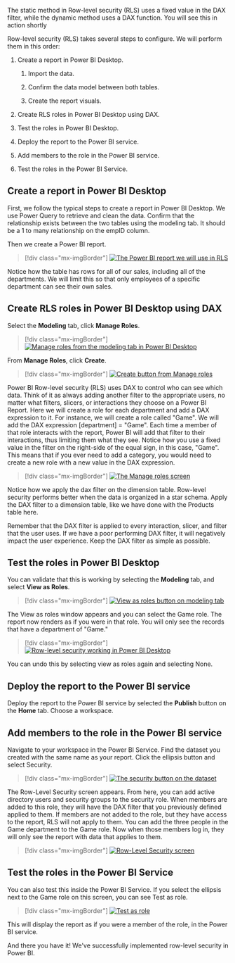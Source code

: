 The static method in Row-level security (RLS) uses a fixed value in the DAX filter, while the dynamic method uses a DAX function. You will see this in action shortly

Row-level security (RLS) takes several steps to configure. We will perform them in this order:

1.  Create a report in Power BI Desktop.

    1.  Import the data.

    1.  Confirm the data model between both tables.

    1.  Create the report visuals.

1.  Create RLS roles in Power BI Desktop using DAX.

1.  Test the roles in Power BI Desktop.

1.  Deploy the report to the Power BI service.

1.  Add members to the role in the Power BI service.

1.  Test the roles in the Power BI Service.

## Create a report in Power BI Desktop

First, we follow the typical steps to create a report in Power BI Desktop. We use Power Query to retrieve and clean the data. Confirm that the relationship exists between the two tables using the modeling tab. It should be a 1 to many relationship on the empID column.

Then we create a Power BI report.

> [!div class="mx-imgBorder"]
> [![The Power BI report we will use in RLS](../media/02-power-bi-report-ss.png)](../media/02-power-bi-report-ss.png#lightbox)

Notice how the table has rows for all of our sales, including all of the departments. We will limit this so that only employees of a specific department can see their own sales.

## Create RLS roles in Power BI Desktop using DAX

Select the **Modeling** tab, click **Manage Roles**.

> [!div class="mx-imgBorder"]
> [![Manage roles from the modeling tab in Power BI Desktop](../media/02-manage-roles-ss.png)](../media/02-manage-roles-ss.png#lightbox)

From **Manage Roles**, click **Create**.

> [!div class="mx-imgBorder"]
> [![Create button from Manage roles](../media/02-create-button-ss.png)](../media/02-create-button-ss.png#lightbox)

Power BI Row-level security (RLS) uses DAX to control who can see which data. Think of it as always adding another filter to the appropriate users, no matter what filters, slicers, or interactions they choose on a Power BI Report. Here we will create a role for each department and add a DAX expression to it. For instance, we will create a role called "Game". We will add the DAX expression [department] = "Game". Each time a member of that role interacts with the report, Power BI will add that filter to their interactions, thus limiting them what they see. Notice how you use a fixed value in the filter on the right-side of the equal sign, in this case, "Game". This means that if you ever need to add a category, you would need to create a new role with a new value in the DAX expression.

> [!div class="mx-imgBorder"]
> [![The Manage roles screen](../media/02-manage-roles-dax-ss.png)](../media/02-manage-roles-dax-ss.png#lightbox)

Notice how we apply the dax filter on the dimension table. Row-level security performs better when the data is organized in a star schema. Apply the DAX filter to a dimension table, like we have done with the Products table here.

Remember that the DAX filter is applied to every interaction, slicer, and filter that the user uses. If we have a poor performing DAX filter, it will negatively impact the user experience. Keep the DAX filter as simple as possible.

## Test the roles in Power BI Desktop

You can validate that this is working by selecting the **Modeling** tab, and select **View as Roles**.

> [!div class="mx-imgBorder"]
> [![View as roles button on modeling tab](../media/02-view-role-ssm.png)](../media/02-view-role-ssm.png#lightbox)

The View as roles window appears and you can select the Game role. The report now renders as if you were in that role. You will only see the records that have a department of "Game."

> [!div class="mx-imgBorder"]
> [![Row-level security working in Power BI Desktop](../media/02-row-level-security-results-ss.png)](../media/02-row-level-security-results-ss.png#lightbox)

You can undo this by selecting view as roles again and selecting None.

## Deploy the report to the Power BI service

Deploy the report to the Power BI service by selected the **Publish** button on the **Home** tab. Choose a workspace.

## Add members to the role in the Power BI service

Navigate to your workspace in the Power BI Service. Find the dataset you created with the same name as your report. Click the ellipsis button and select Security.

> [!div class="mx-imgBorder"]
> [![The security button on the dataset](../media/02-dataset-secuirty-ssm.png)](../media/02-dataset-secuirty-ssm.png#lightbox)

The Row-Level Security screen appears. From here, you can add active directory users and security groups to the security role. When members are added to this role, they will have the DAX filter that you previously defined applied to them. If members are not added to the role, but they have access to the report, RLS will not apply to them. You can add the three people in the Game department to the Game role. Now when those members log in, they will only see the report with data that applies to them.

> [!div class="mx-imgBorder"]
> [![Row-Level Security screen](../media/02-row-level-security-ss.png)](../media/02-row-level-security-ss.png#lightbox)

## Test the roles in the Power BI Service

You can also test this inside the Power BI Service. If you select the ellipsis next to the Game role on this screen, you can see Test as role.

> [!div class="mx-imgBorder"]
> [![Test as role](../media/02-test-as-role-ss.png)](../media/02-test-as-role-ss.png#lightbox)

This will display the report as if you were a member of the role, in the Power BI service.

And there you have it! We've successfully implemented row-level security in Power BI.
